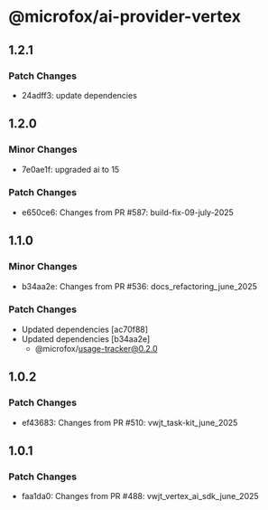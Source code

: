 # @microfox/ai-provider-vertex

## 1.2.1

### Patch Changes

- 24adff3: update dependencies

## 1.2.0

### Minor Changes

- 7e0ae1f: upgraded ai to 15

### Patch Changes

- e650ce6: Changes from PR #587: build-fix-09-july-2025

## 1.1.0

### Minor Changes

- b34aa2e: Changes from PR #536: docs_refactoring_june_2025

### Patch Changes

- Updated dependencies [ac70f88]
- Updated dependencies [b34aa2e]
  - @microfox/usage-tracker@0.2.0

## 1.0.2

### Patch Changes

- ef43683: Changes from PR #510: vwjt_task-kit_june_2025

## 1.0.1

### Patch Changes

- faa1da0: Changes from PR #488: vwjt_vertex_ai_sdk_june_2025
